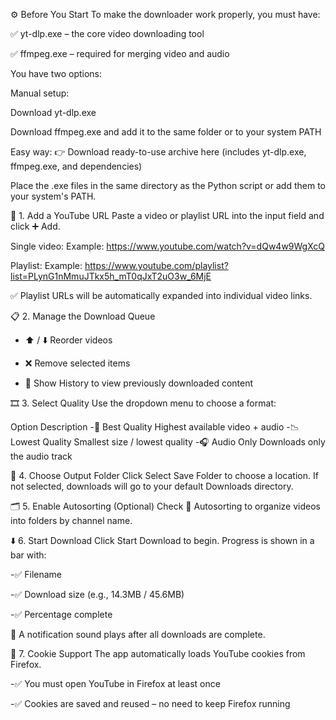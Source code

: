 ⚙️ Before You Start
To make the downloader work properly, you must have:

✅ yt-dlp.exe – the core video downloading tool

✅ ffmpeg.exe – required for merging video and audio

You have two options:

Manual setup:

Download yt-dlp.exe

Download ffmpeg.exe and add it to the same folder or to your system PATH

Easy way:
👉 Download ready-to-use archive here (includes yt-dlp.exe, ffmpeg.exe, and dependencies)

Place the .exe files in the same directory as the Python script or add them to your system's PATH.






🔗 1. Add a YouTube URL
Paste a video or playlist URL into the input field and click ➕ Add.

Single video:
Example:
https://www.youtube.com/watch?v=dQw4w9WgXcQ

Playlist:
Example:
https://www.youtube.com/playlist?list=PLynG1nMmuJTkx5h_mT0qJxT2uO3w_6MjE

✅ Playlist URLs will be automatically expanded into individual video links.


📋 2. Manage the Download Queue
- ⬆️ / ⬇️ Reorder videos

- ❌ Remove selected items

- 📜 Show History to view previously downloaded content


🎞️ 3. Select Quality
Use the dropdown menu to choose a format:

Option	Description
-🎥 Best Quality	Highest available video + audio
-📉 Lowest Quality	Smallest size / lowest quality
-🎧 Audio Only	Downloads only the audio track


📁 4. Choose Output Folder
Click Select Save Folder to choose a location.
If not selected, downloads will go to your default Downloads directory.


🗂️ 5. Enable Autosorting (Optional)
Check 📂 Autosorting to organize videos into folders by channel name.


⬇️ 6. Start Download
Click Start Download to begin. Progress is shown in a bar with:

-✅ Filename

-✅ Download size (e.g., 14.3MB / 45.6MB)

-✅ Percentage complete

🔔 A notification sound plays after all downloads are complete.


🍪 7. Cookie Support
The app automatically loads YouTube cookies from Firefox.

-✅ You must open YouTube in Firefox at least once

-✅ Cookies are saved and reused – no need to keep Firefox running

